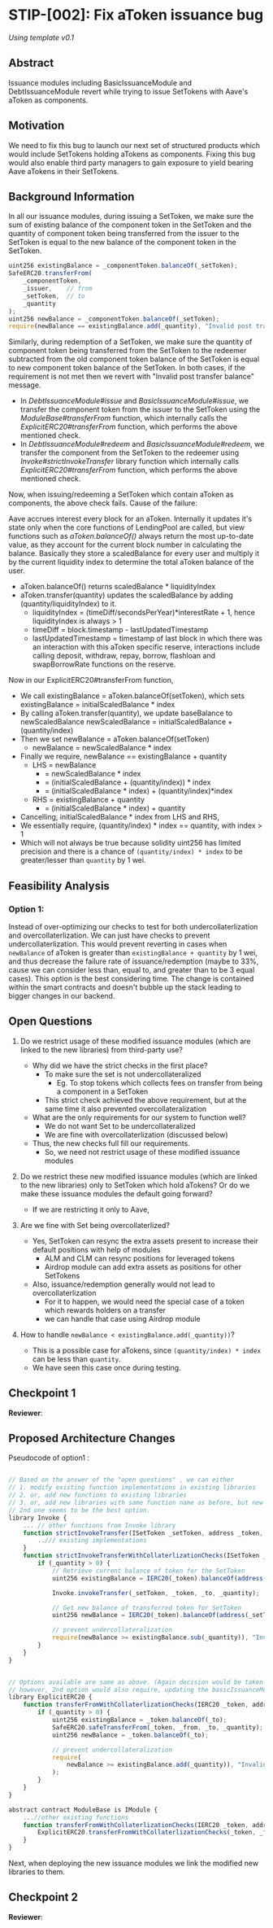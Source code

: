 # STIP-[002]: Fix aToken issuance bug
*Using template v0.1*
## Abstract
Issuance modules including BasicIssuanceModule and DebtIssuanceModule revert while trying to issue SetTokens with Aave's aToken as components.
## Motivation
We need to fix this bug to launch our next set of structured products which would include SetTokens holding aTokens as components. Fixing this bug would also enable third party managers to gain exposure to yield bearing Aave aTokens in their SetTokens.
## Background Information
In all our issuance modules, during issuing a SetToken, we make sure the sum of existing balance of the component token in the SetToken and the quantity of component token being transferred from the issuer to the SetToken is equal to the new balance of the component token in the SetToken.
```javascript
uint256 existingBalance = _componentToken.balanceOf(_setToken);
SafeERC20.transferFrom(
    _componentToken,
    _issuer,    // from
    _setToken,  // to
    _quantity
);
uint256 newBalance = _componentToken.balanceOf(_setToken);
require(newBalance == existingBalance.add(_quantity), "Invalid post transfer balance");
```
Similarly, during redemption of a SetToken, we make sure the quantity of component token being transferred from the SetToken to the redeemer subtracted from the old component token balance of the SetToken is equal to new component token balance of the SetToken.
In both cases, if the requirement is not met then we revert with "Invalid post transfer balance" message.

- In _DebtIssuanceModule#issue_ and _BasicIssuanceModule#issue_, we transfer the component token from the issuer to the SetToken using the _ModuleBase#transferFrom_ function, which internally calls the _ExplicitERC20#transferFrom_ function, which performs the above mentioned check.
- In _DebtIssuanceModule#redeem_ and _BasicIssuanceModule#redeem_, we transfer the component from the SetToken to the redeemer using _Invoke#strictInvokeTransfer_ library function which internally calls _ExplicitERC20#transferFrom_ function, which performs the above mentioned check.

Now, when issuing/redeeming a SetToken which contain aToken as components, the above check fails. Cause of the failure:

Aave accrues interest every block for an aToken. Internally it updates it's state only when the core functions of LendingPool are called, but view functions such as _aToken.balanceOf()_ always return the most up-to-date value, as they account for the current block number in calculating the balance. Basically they store a scaledBalance for every user and multiply it by the current liquidity index to determine the total aToken balance of the user.
- aToken.balanceOf() returns scaledBalance * liquidityIndex
- aToken.transfer(quantity) updates the scaledBalance by adding (quantity/liquidityIndex) to it.
    - liquidityIndex = (timeDiff/secondsPerYear)*interestRate + 1, hence liquidityIndex is always > 1
    - timeDiff = block.timestamp - lastUpdatedTimestamp
    - lastUpdatedTimestamp = timestamp of last block in which there was an interaction with this aToken specific reserve, interactions include calling deposit, withdraw, repay, borrow, flashloan and swapBorrowRate functions on the reserve.

Now in our ExplicitERC20#transferFrom function,
- We call existingBalance = aToken.balanceOf(setToken), which sets 
existingBalance = initialScaledBalance * index
- By calling aToken.transfer(quantity), we update baseBalance to newScaledBalance
newScaledBalance = initialScaledBalance + (quantity/index)
- Then we set newBalance = aToken.balanceOf(setToken)
    - newBalance = newScaledBalance * index
- Finally we require, newBalance == existingBalance + quantity
    - LHS = newBalance
        - = newScaledBalance * index
        - = (initialScaledBalance + (quantity/index)) * index
        - = (initialScaledBalance * index) + (quantity/index)*index
    - RHS = existingBalance + quantity
        - = (initialScaledBalance * index) + quantity
- Cancelling, initialScaledBalance * index from LHS and RHS,
- We essentially require, (quantity/index) * index == quantity, with index > 1
- Which will not always be true because solidity uint256 has limited precision and there is a chance of `(quantity/index) * index` to be greater/lesser than `quantity` by 1 wei.

## Feasibility Analysis

### Option 1:
Instead of over-optimizing our checks to test for both undercollaterlization and overcollaterlization. We can just have checks to prevent undercollaterlization. This would prevent reverting in cases when `newBalance` of aToken is greater than `existingBalance + quantity` by 1 wei, and thus decrease the failure rate of issuance/redemption (maybe to 33%, cause we can consider less than, equal to, and greater than to be 3 equal cases). This option is the best considering time. The change is contained within the smart contracts and doesn't bubble up the stack leading to bigger changes in our backend.



## Open Questions

1. Do we restrict usage of these modified issuance modules (which are linked to the new libraries) from third-party use?
    - Why did we have the strict checks in the first place?
        - To make sure the set is not undercollateralized 
            - Eg. To stop tokens which collects fees on transfer from being a component in a SetToken
        - This strict check achieved the above requirement, but at the same time it also prevented overcollateralization
    - What are the only requirements for our system to function well?
        - We do not want Set to be undercollateralized
        - We are fine with overcollaterlization (discussed below)
    - Thus, the new checks full fill our requirements.
        - So, we need not restrict usage of these modified issuance modules

2. Do we restrict these new modified issuance modules (which are linked to the new libraries) only to SetToken which hold aTokens? Or do we make these issuance modules the default going forward?
    - If we are restricting it only to Aave, 

2. Are we fine with Set being overcollaterlized?
    - Yes, SetToken can resync the extra assets present to increase their default positions with help of modules
        - ALM and CLM can resync positions for leveraged tokens
        - Airdrop module can add extra assets as positions for other SetTokens
    - Also, issuance/redemption generally would not lead to overcollaterlization
        - For it to happen, we would need the special case of a token which rewards holders on a transfer
        - we can handle that case using Airdrop module

3. How to handle `newBalance < existingBalance.add(_quantity))`?
    - This is a possible case for aTokens, since `(quantity/index) * index` can be less than `quantity`.
    - We have seen this case once during testing.


## Checkpoint 1

**Reviewer**:

## Proposed Architecture Changes

Pseudocode of option1 :
```javascript

// Based on the answer of the "open questions" , we can either
// 1. modify existing function implementations in existing libraries
// 2. or, add new functions to existing libraries
// 3. or, add new libraries with same function name as before, but new function implementation (this option might lead to confusion)
// 2nd one seems to be the best option.
library Invoke {
    ... // other functions from Invoke library
    function strictInvokeTransfer(ISetToken _setToken, address _token, address _to, uint256 _quantity) internal {
        ../// existing implementations
    }
    function strictInvokeTransferWithCollaterlizationChecks(ISetToken _setToken, address _token, address _to, uint256 _quantity) internal {
        if (_quantity > 0) {
            // Retrieve current balance of token for the SetToken
            uint256 existingBalance = IERC20(_token).balanceOf(address(_setToken));

            Invoke.invokeTransfer(_setToken, _token, _to, _quantity);

            // Get new balance of transferred token for SetToken
            uint256 newBalance = IERC20(_token).balanceOf(address(_setToken));

            // prevent undercollateralization
            require(newBalance >= existingBalance.sub(_quantity)), "Invalid post transfer balance");
        }
    }
}


// Options available are same as above. (Again decision would be taken based on answers to Open questions)
// however, 2nd option would also require, updating the basicIssuanceModule and adding a new function (or modifiying the exisitng function), cause it uses the [ExplcicitERC20#transferFrom here](https://github.com/SetProtocol/set-protocol-v2/blob/8605312796b9851fde4771eb3b69f3044135d326/contracts/protocol/lib/ModuleBase.sol#L117)
library ExplicitERC20 {
    function transferFromWithCollaterlizationChecks(IERC20 _token, address _from, address _to, uint256 _quantity) internal {
        if (_quantity > 0) {
            uint256 existingBalance = _token.balanceOf(_to);
            SafeERC20.safeTransferFrom(_token, _from, _to, _quantity);
            uint256 newBalance = _token.balanceOf(_to);

            // prevent undercollateralization
            require(
                newBalance >= existingBalance.add(_quantity)), "Invalid post transfer balance"
            );
        }
    }
}

abstract contract ModuleBase is IModule {
    ...//other existing functions
    function transferFromWithCollaterlizationChecks(IERC20 _token, address _from, address _to, uint256 _quantity) internal {
        ExplicitERC20.transferFromWithCollaterlizationChecks(_token, _from, _to, _quantity);
    }
}
```
Next, when deploying the new issuance modules we link the modified new libraries to them.


## Checkpoint 2

**Reviewer**: